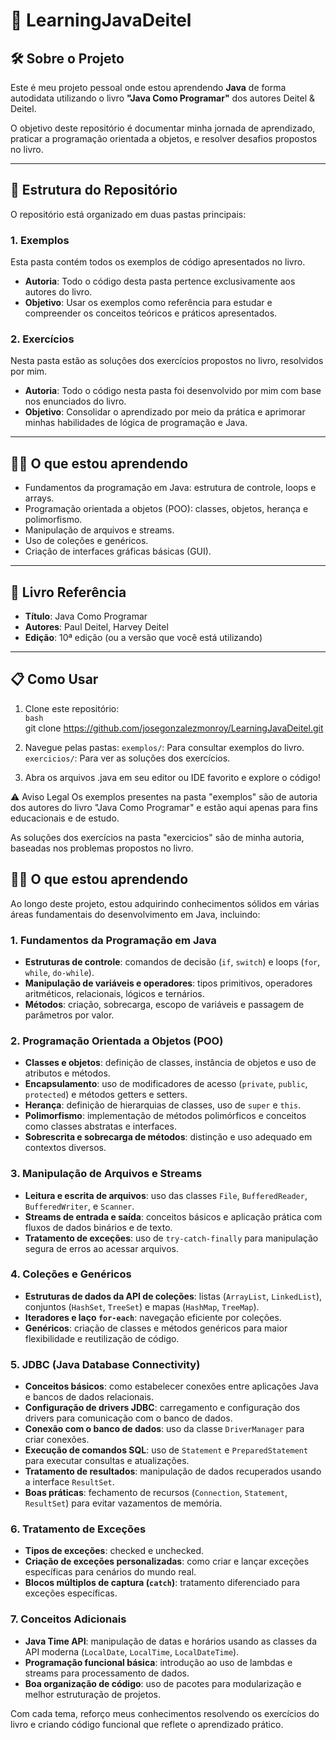 # 📘 LearningJavaDeitel  

## 🛠️ Sobre o Projeto  
Este é meu projeto pessoal onde estou aprendendo **Java** de forma autodidata utilizando o livro **"Java Como Programar"** dos autores Deitel & Deitel.  

O objetivo deste repositório é documentar minha jornada de aprendizado, praticar a programação orientada a objetos, e resolver desafios propostos no livro.  

---

## 📂 Estrutura do Repositório  
O repositório está organizado em duas pastas principais:  

### 1. **Exemplos**  
Esta pasta contém todos os exemplos de código apresentados no livro.  
- **Autoria**: Todo o código desta pasta pertence exclusivamente aos autores do livro.  
- **Objetivo**: Usar os exemplos como referência para estudar e compreender os conceitos teóricos e práticos apresentados.  

### 2. **Exercícios**  
Nesta pasta estão as soluções dos exercícios propostos no livro, resolvidos por mim.  
- **Autoria**: Todo o código nesta pasta foi desenvolvido por mim com base nos enunciados do livro.  
- **Objetivo**: Consolidar o aprendizado por meio da prática e aprimorar minhas habilidades de lógica de programação e Java.  

---

## 🧑‍💻 O que estou aprendendo  
- Fundamentos da programação em Java: estrutura de controle, loops e arrays.  
- Programação orientada a objetos (POO): classes, objetos, herança e polimorfismo.  
- Manipulação de arquivos e streams.  
- Uso de coleções e genéricos.  
- Criação de interfaces gráficas básicas (GUI).  

---

## 📖 Livro Referência  
- **Título**: Java Como Programar  
- **Autores**: Paul Deitel, Harvey Deitel  
- **Edição**: 10ª edição (ou a versão que você está utilizando)  

---

## 📋 Como Usar  
1. Clone este repositório:  
   `bash`  
   git clone https://github.com/josegonzalezmonroy/LearningJavaDeitel.git

2. Navegue pelas pastas:
    `exemplos/`: Para consultar exemplos do livro.
    `exercicios/`: Para ver as soluções dos exercícios.

3. Abra os arquivos .java em seu editor ou IDE favorito e explore o código!

⚠️ Aviso Legal
Os exemplos presentes na pasta "exemplos" são de autoria dos autores do livro "Java Como Programar" e estão aqui apenas para fins educacionais e de estudo.

As soluções dos exercícios na pasta "exercicios" são de minha autoria, baseadas nos problemas propostos no livro.

## 🧑‍💻 O que estou aprendendo  
Ao longo deste projeto, estou adquirindo conhecimentos sólidos em várias áreas fundamentais do desenvolvimento em Java, incluindo:  

### 1. **Fundamentos da Programação em Java**  
- **Estruturas de controle**: comandos de decisão (`if`, `switch`) e loops (`for`, `while`, `do-while`).  
- **Manipulação de variáveis e operadores**: tipos primitivos, operadores aritméticos, relacionais, lógicos e ternários.  
- **Métodos**: criação, sobrecarga, escopo de variáveis e passagem de parâmetros por valor.  

### 2. **Programação Orientada a Objetos (POO)**  
- **Classes e objetos**: definição de classes, instância de objetos e uso de atributos e métodos.  
- **Encapsulamento**: uso de modificadores de acesso (`private`, `public`, `protected`) e métodos getters e setters.  
- **Herança**: definição de hierarquias de classes, uso de `super` e `this`.  
- **Polimorfismo**: implementação de métodos polimórficos e conceitos como classes abstratas e interfaces.  
- **Sobrescrita e sobrecarga de métodos**: distinção e uso adequado em contextos diversos.  

### 3. **Manipulação de Arquivos e Streams**  
- **Leitura e escrita de arquivos**: uso das classes `File`, `BufferedReader`, `BufferedWriter`, e `Scanner`.  
- **Streams de entrada e saída**: conceitos básicos e aplicação prática com fluxos de dados binários e de texto.  
- **Tratamento de exceções**: uso de `try-catch-finally` para manipulação segura de erros ao acessar arquivos.  

### 4. **Coleções e Genéricos**  
- **Estruturas de dados da API de coleções**: listas (`ArrayList`, `LinkedList`), conjuntos (`HashSet`, `TreeSet`) e mapas (`HashMap`, `TreeMap`).  
- **Iteradores e laço `for-each`**: navegação eficiente por coleções.  
- **Genéricos**: criação de classes e métodos genéricos para maior flexibilidade e reutilização de código.  

### 5. **JDBC (Java Database Connectivity)**  
- **Conceitos básicos**: como estabelecer conexões entre aplicações Java e bancos de dados relacionais.  
- **Configuração de drivers JDBC**: carregamento e configuração dos drivers para comunicação com o banco de dados.  
- **Conexão com o banco de dados**: uso da classe `DriverManager` para criar conexões.  
- **Execução de comandos SQL**: uso de `Statement` e `PreparedStatement` para executar consultas e atualizações.  
- **Tratamento de resultados**: manipulação de dados recuperados usando a interface `ResultSet`.  
- **Boas práticas**: fechamento de recursos (`Connection`, `Statement`, `ResultSet`) para evitar vazamentos de memória.  

### 6. **Tratamento de Exceções**  
- **Tipos de exceções**: checked e unchecked.  
- **Criação de exceções personalizadas**: como criar e lançar exceções específicas para cenários do mundo real.  
- **Blocos múltiplos de captura (`catch`)**: tratamento diferenciado para exceções específicas.  

### 7. **Conceitos Adicionais**  
- **Java Time API**: manipulação de datas e horários usando as classes da API moderna (`LocalDate`, `LocalTime`, `LocalDateTime`).  
- **Programação funcional básica**: introdução ao uso de lambdas e streams para processamento de dados.  
- **Boa organização de código**: uso de pacotes para modularização e melhor estruturação de projetos.  

Com cada tema, reforço meus conhecimentos resolvendo os exercícios do livro e criando código funcional que reflete o aprendizado prático.  

